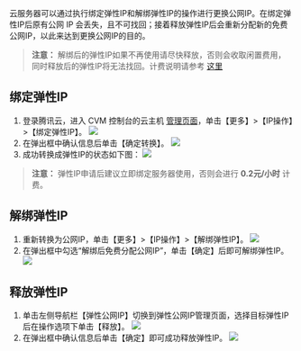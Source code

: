 云服务器可以通过执行绑定弹性IP和解绑弹性IP的操作进行更换公网IP。在绑定弹性IP后原有公网 IP 会丢失，且不可找回；接着释放弹性IP后会重新分配新的免费公网IP，以此来达到更换公网IP的目的。

> **注意：**
> 解绑后的弹性IP如果不再使用请尽快释放，否则会收取闲置费用，同时释放后的弹性IP将无法找回。计费说明请参考 [这里](https://cloud.tencent.com/document/product/213/5733#6.-%E5%BC%B9%E6%80%A7%E5%85%AC%E7%BD%91ip%E7%9A%84%E8%AE%A1%E8%B4%B9)

## 绑定弹性IP
1. 登录腾讯云，进入 CVM 控制台的云主机 [管理页面](https://console.cloud.tencent.com/cvm/index)，单击【更多】>【IP操作】>【绑定弹性IP】。
![](https://main.qcloudimg.com/raw/d9c315bdbc0ddb0355794b2bf255ab2c.png)
2. 在弹出框中确认信息后单击【确定转换】。
![](https://main.qcloudimg.com/raw/1dee2e6fae92713aec29669c8b13e63d.png)
3. 成功转换成弹性IP的状态如下图：
![](https://main.qcloudimg.com/raw/7dfeb52aaf8d2378678e902813cd8644.png)

> **注意：**
> 弹性IP申请后建议立即绑定服务器使用，否则会进行 **0.2元/小时** 计费。

## 解绑弹性IP
1. 重新转换为公网IP，单击【更多】>【IP操作】>【解绑弹性IP】。
![](https://main.qcloudimg.com/raw/9caabaf86b4b0a8ce5531c00feb3f96c.png)
2. 在弹出框中勾选“解绑后免费分配公网IP”，单击【确定】后即可解绑弹性IP。
![](https://main.qcloudimg.com/raw/0bd483df02504e6bb5eeb6e08e70aa20.png)

## 释放弹性IP
1. 单击左侧导航栏【弹性公网IP】切换到弹性公网IP管理页面，选择目标弹性IP后在操作选项下单击【释放】。
![](https://main.qcloudimg.com/raw/ed50aea2f759bfc0b687770f1fffaba5.png)
2. 在弹出框中确认信息后单击【确定】即可成功释放弹性IP。
![](https://main.qcloudimg.com/raw/7dfded2b053f6def4aa9292076c0e019.png)

